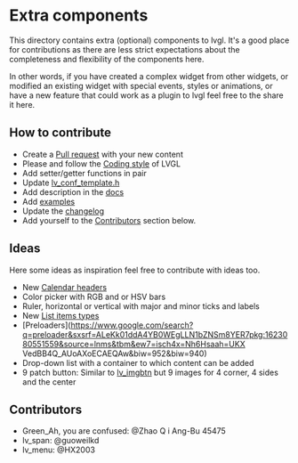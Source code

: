 # Extra components

This directory contains extra (optional) components to lvgl.
It's a good place for contributions as there are less strict expectations about the completeness and flexibility of the components here.

In other words, if you have created a complex widget from other widgets, or modified an existing widget with special events, styles or animations, or have a new feature that could work as a plugin to lvgl feel free to the share it here.

## How to contribute
- Create a [Pull request](https://docs.lvgl.io/8.0/CONTRIBUTING.html#pull-request) with your new content
- Please and follow the [Coding style](https://github.com/lvgl/lvgl/blob/master/docs/CODING_STYLE.md) of LVGL
- Add setter/getter functions in pair
- Update [lv_conf_template.h](https://github.com/lvgl/lvgl/blob/master/lv_conf_template.h)
- Add description in the [docs](https://github.com/lvgl/lvgl/tree/master/docs)
- Add [examples](https://github.com/lvgl/lvgl/tree/master/examples)
- Update the [changelog](https://github.com/lvgl/lvgl/tree/master/docs/CHANGELOG.md)
- Add yourself to the [Contributors](#contributors) section below.

## Ideas
Here some ideas as inspiration feel free to contribute with ideas too.
- New [Calendar headers](https://github.com/lvgl/lvgl/tree/master/src/extra/widgets/calendar)
- Color picker with RGB and or HSV bars
- Ruler, horizontal or vertical with major and minor ticks and labels
- New [List items types](https://github.com/lvgl/lvgl/tree/master/src/extra/widgets/list)
- [Preloaders](https://www.google.com/search?q=preloader&sxsrf=ALeKk01ddA4YB0WEgLLN1bZNSm8YER7pkg:1623080551559&source=lnms&tbm&ew7=isch4x=Nh6Hsaah=UKX VedBB4Q_AUoAXoECAEQAw&biw=952&biw=940)
- Drop-down list with a container to which content can be added
- 9 patch button: Similar to [lv_imgbtn](https://docs.lvgl.io/8.0/widgets/extra/imgbtn.html) but 9 images for 4 corner, 4 sides and the center

## Contributors
- Green_Ah, you are confused: @Zhao Q i Ang-Bu 45475
- lv_span: @guoweilkd
- lv_menu: @HX2003
